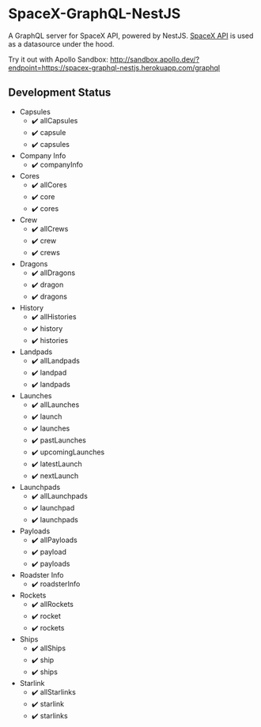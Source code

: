 # SpaceX-GraphQL-NestJS

A GraphQL server for SpaceX API, powered by NestJS. [SpaceX API](https://github.com/r-spacex/SpaceX-API) is used as a datasource under the hood.

Try it out with Apollo Sandbox: http://sandbox.apollo.dev/?endpoint=https://spacex-graphql-nestjs.herokuapp.com/graphql

## Development Status

* Capsules
  * ✔️ allCapsules
  * ✔️ capsule
  * ✔️ capsules
* Company Info
  * ✔️ companyInfo
* Cores
  * ✔️ allCores
  * ✔️ core
  * ✔️ cores
* Crew
  * ✔️ allCrews
  * ✔️ crew
  * ✔️ crews
* Dragons
  * ✔️ allDragons
  * ✔️ dragon
  * ✔️ dragons
* History
  * ✔️ allHistories
  * ✔️ history
  * ✔️ histories
* Landpads
  * ✔️ allLandpads
  * ✔️ landpad
  * ✔️ landpads
* Launches
  * ✔️ allLaunches
  * ✔️ launch
  * ✔️ launches
  * ✔️ pastLaunches
  * ✔️ upcomingLaunches
  * ✔️ latestLaunch
  * ✔️ nextLaunch
* Launchpads
  * ✔️ allLaunchpads
  * ✔️ launchpad
  * ✔️ launchpads
* Payloads
  * ✔️ allPayloads
  * ✔️ payload
  * ✔️ payloads
* Roadster Info
  * ✔️ roadsterInfo
* Rockets
  * ✔️ allRockets
  * ✔️ rocket
  * ✔️ rockets
* Ships
  * ✔️ allShips
  * ✔️ ship
  * ✔️ ships
* Starlink
  * ✔️ allStarlinks
  * ✔️ starlink
  * ✔️ starlinks
